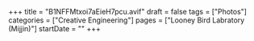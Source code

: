 +++
title = "B1NFFMtxoi7aEieH7pcu.avif"
draft = false
tags = ["Photos"]
categories = ["Creative Engineering"]
pages = ["Looney Bird Labratory (Mijjin)"]
startDate = ""
+++

